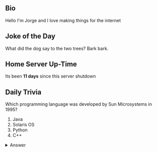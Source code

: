 ## Bio

Hello I'm Jorge and I love making things for the internet

## Joke of the Day

What did the dog say to the two trees? Bark bark.

## Home Server Up-Time

Its been **11 days** since this server shutdown


## Daily Trivia

Which programming language was developed by Sun Microsystems in 1995?
 1. Java
 2. Solaris OS
 3. Python
 4. C++

<details>
  <summary>Answer</summary>
  Java
</details>

